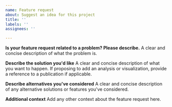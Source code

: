```yaml
---
name: Feature request
about: Suggest an idea for this project
title: ''
labels: ''
assignees: ''

---
```


**Is your feature request related to a problem? Please describe.**
A clear and concise description of what the problem is.

**Describe the solution you'd like**
A clear and concise description of what you want to happen. If proposing to add an analysis or visualization, provide a reference to a publication if applicable.

**Describe alternatives you've considered**
A clear and concise description of any alternative solutions or features you've considered.

**Additional context**
Add any other context about the feature request here.
